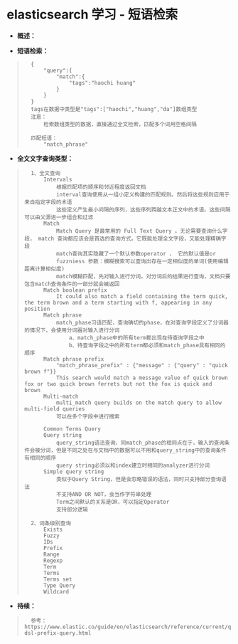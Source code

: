 # elasticsearch 学习 - 短语检索
- **概述：**
>
>
>
>
>
>

- **短语检索：**
>       {
>           "query":{
>               "match":{
>                   "tags":"haochi huang"
>               }
>           }
>       }
>       tags在数据中类型是"tags":["haochi","huang","da"]数组类型
>       注意：
>           检索数组类型的数据，直接通过全文检索，匹配多个词用空格间隔
>
>       匹配短语：
>           "natch_phrase"
>
>

- **全文文字查询类型：**
>       1、全文查询
>           Intervals
>               根据匹配项的顺序和邻近程度返回文档
>               interval查询使用从一组小定义构建的匹配规则。然后将这些规则应用于来自指定字段的术语
>               这些定义产生最小间隔的序列，这些序列跨越文本正文中的术语。这些间隔可以由父源进一步组合和过滤
>           Match
>               Match Query 是最常用的 Full Text Query 。无论需要查询什么字段， match 查询都应该会是首选的查询方式。它既能处理全文字段，又能处理精确字段
>               match查询其实隐藏了一个默认参数operator ， 它的默认值是or
>               fuzzniess 参数：模糊搜索可以查询出存在一定相似度的单词(使用编辑距离计算相似度)
>               match模糊匹配，先对输入进行分词，对分词后的结果进行查询，文档只要包含match查询条件的一部分就会被返回
>           Match boolean prefix
>               It could also match a field containing the term quick, the term brown and a term starting with f, appearing in any position
>           Match phrase
>               match_phase习语匹配，查询确切的phase，在对查询字段定义了分词器的情况下，会使用分词器对输入进行分词
>                   a、match_phase中的所有term都出现在待查询字段之中
>                   b、待查询字段之中的所有term都必须和match_phase具有相同的顺序
>           Match phrase prefix
>               "match_phrase_prefix" : {"message" : {"query" : "quick brown f"}}
>               This search would match a message value of quick brown fox or two quick brown ferrets but not the fox is quick and brown
>           Multi-match
>               multi_match query builds on the match query to allow multi-field queries
>               可以在多个字段中进行搜索
>
>           Common Terms Query
>           Query string
>               query_string语法查询，同match_phase的相同点在于，输入的查询条件会被分词，但是不同之处在与文档中的数据可以不用和query_string中的查询条件有相同的顺序
>               query string必须以和index建立时相同的analyzer进行分词
>           Simple query string
>               类似于Query String，但是会忽略错误的语法，同时只支持部分查询语法
>               不支持AND OR NOT，会当作字符串处理
>               Term之间默认的关系是OR，可以指定Operator
>               支持部分逻辑
>
>       2、词条级别查询
>           Exists
>           Fuzzy
>           IDs
>           Prefix
>           Range
>           Regexp
>           Term
>           Terms
>           Terms set
>           Type Query
>           Wildcard
>
>
>
>
>
>
>
>
>
>
>
>
>

- **待续：**
>       参考：https://www.elastic.co/guide/en/elasticsearch/reference/current/query-dsl-prefix-query.html
>
>
>
>
>
>
>
>
>
>
>
>
>
>
>
>
